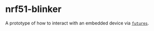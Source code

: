 nrf51-blinker
=============

A prototype of how to interact with an embedded device via [`futures`][].

[`futures`]: https://github.com/rust-lang-nursery/futures-rs

